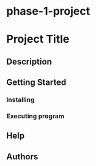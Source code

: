 # phase-1-project
# Project Title



## Description



## Getting Started
### Installing

 

### Executing program




## Help



## Authors









